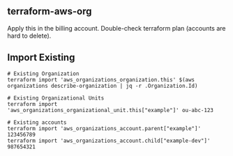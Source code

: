 ## terraform-aws-org
Apply this in the billing account. Double-check terraform plan (accounts are hard to delete).


## Import Existing
```
# Existing Organization
terraform import 'aws_organizations_organization.this' $(aws organizations describe-organization | jq -r .Organization.Id)

# Existing Organizational Units
terraform import 'aws_organizations_organizational_unit.this["example"]' ou-abc-123

# Existing accounts
terraform import 'aws_organizations_account.parent["example"]' 123456789
terraform import 'aws_organizations_account.child["example-dev"]' 987654321
```
